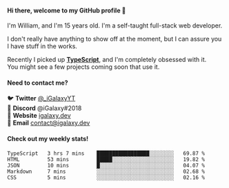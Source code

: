#### Hi there, welcome to my GitHub profile 👋
I'm William, and I'm 15 years old. I'm a self-taught full-stack web developer.

I don't really have anything to show off at the moment, but I can assure you I have stuff in the works.

Recently I picked up [**TypeScript**](https://www.typescriptlang.org), and I'm completely obsessed with it. \
You might see a few projects coming soon that use it.

#### Need to contact me?
🐦 **Twitter** [@\_iGalaxyYT](https://twitter.com/_iGalaxyYT) \
💬 **Discord** @iGalaxy#2018 \
🚀 **Website** [igalaxy.dev](https://igalaxy.dev) \
📧 **Email** [contact@igalaxy.dev](mailto://contact@igalaxy.dev)

#### Check out my weekly stats!
<!--START_SECTION:waka-->
```text
TypeScript   3 hrs 7 mins    █████████████████░░░░░░░░   69.87 % 
HTML         53 mins         █████░░░░░░░░░░░░░░░░░░░░   19.82 % 
JSON         10 mins         █░░░░░░░░░░░░░░░░░░░░░░░░   04.07 % 
Markdown     7 mins          ░░░░░░░░░░░░░░░░░░░░░░░░░   02.68 % 
CSS          5 mins          ░░░░░░░░░░░░░░░░░░░░░░░░░   02.16 %
```
<!--END_SECTION:waka-->

<!--
**iGalaxyYT/iGalaxyYT** is a ✨ _special_ ✨ repository because its `README.md` (this file) appears on your GitHub profile.

Here are some ideas to get you started:

- 🔭 I’m currently working on ...
- 🌱 I’m currently learning ...
- 👯 I’m looking to collaborate on ...
- 🤔 I’m looking for help with ...
- 💬 Ask me about ...
- 📫 How to reach me: ...
- 😄 Pronouns: ...
- ⚡ Fun fact: ...
-->
